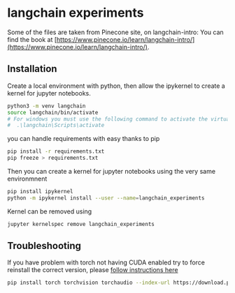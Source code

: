 # langchain experiments

Some of the files are taken from Pinecone site, on langchain-intro: You can find the book at [https://www.pinecone.io/learn/langchain-intro/](https://www.pinecone.io/learn/langchain-intro/).

## Installation

Create a local environment with python, then allow the ipykernel to create a kernel for jupyter notebooks.

```bash
python3 -m venv langchain
source langchain/bin/activate
# For windows you must use the following command to activate the virtual environment
#  .\langchain\Scripts\activate 
```

you can handle requirements with easy thanks to pip

```bash
pip install -r requirements.txt
pip freeze > requirements.txt
```

Then you can create a kernel for jupyter notebooks using the very same environmnent

```bash
pip install ipykernel
python -m ipykernel install --user --name=langchain_experiments
```

Kernel can be removed using 

```bash
jupyter kernelspec remove langchain_experiments
```

## Troubleshooting

If you have problem with torch not having CUDA enabled try to force reinstall the correct version, please [follow instructions here](https://pytorch.org/get-started/locally/)

```bash
pip install torch torchvision torchaudio --index-url https://download.pytorch.org/whl/cu118 --upgrade --force-reinstall
```

